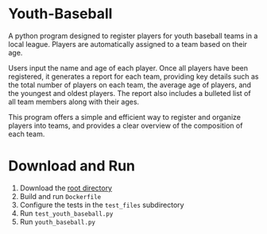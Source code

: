 # Youth-Baseball
A python program designed to register players for youth baseball teams in a local league. Players are automatically assigned to a team based on their age.

Users input the name and age of each player. Once all players have been registered, it generates a report for each team, providing key details such as the total number of players on each team, the average age of players, and the youngest and oldest players. The report also includes a bulleted list of all team members along with their ages.

This program offers a simple and efficient way to register and organize players into teams, and provides a clear overview of the composition of each team.

# Download and Run
1) Download the [root directory](https://github.com/caydnbaldwin/Youth-Baseball/archive/refs/heads/main.zip)
2) Build and run `Dockerfile`
3) Configure the tests in the `test_files` subdirectory
4) Run `test_youth_baseball.py`
5) Run `youth_baseball.py`

